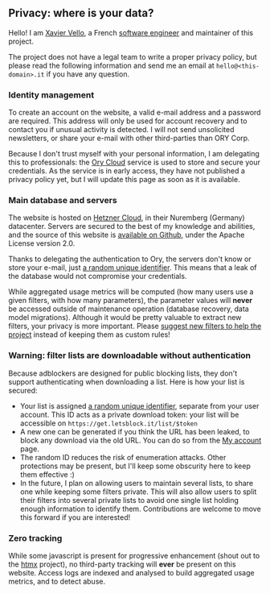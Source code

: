 ## Privacy: where is your data?

Hello! I am [Xavier Vello](https://github.com/xvello), a French
[software engineer](https://linkedin.com/in/xaviervello) and maintainer of this project.

The project does not have a legal team to write a proper privacy policy, but please read the following
information and send me an email at `hello@<this-domain>.it` if you have any question.

### Identity management

To create an account on the website, a valid e-mail address and a password are required.
This address will only be used for account recovery and to contact you if unusual activity is detected.
I will not send unsolicited newsletters, or share your e-mail with other third-parties than ORY Corp.

Because I don't trust myself with your personal information, I am delegating this to professionals: the
[Ory Cloud](https://ory.sh/docs) service is used to store and secure your credentials. As the service is in early
access, they have not published a privacy policy yet, but I will update this page as soon as it is available.

### Main database and servers

The website is hosted on [Hetzner Cloud](https://www.hetzner.com/cloud), in their Nuremberg (Germany) datacenter.
Servers are secured to the best of my knowledge and abilities, and the source of this website is
[available on Github](https://github.com/xvello/letsblockit), under the Apache License version 2.0.

Thanks to delegating the authentication to Ory, the servers don't know or store your e-mail, just
[a random unique identifier](https://en.wikipedia.org/wiki/Universally_unique_identifier). This means that
a leak of the database would not compromise your credentials.

While aggregated usage metrics will be computed (how many users use a given filters, with how many parameters),
the parameter values will **never** be accessed outside of maintenance operation (database recovery, data model
migrations). Although it would be pretty valuable to extract new filters, your privacy is more important. Please
[suggest new filters to help the project](https://github.com/xvello/letsblockit/issues) instead of keeping them
as custom rules!

### Warning: filter lists are downloadable without authentication

Because adblockers are designed for public blocking lists, they don't support authenticating when downloading a
list. Here is how your list is secured:

- Your list is assigned [a random unique identifier](https://en.wikipedia.org/wiki/Universally_unique_identifier),
separate from your user account. This ID acts as a private download token: your list will be accessible on
`https://get.letsblock.it/list/$token`
- A new one can be generated if you think the URL has been leaked, to block any download via the old URL.
You can do so from the [My account](/user/account) page.
- The random ID reduces the risk of enumeration attacks. Other protections may be present, but I'll keep
some obscurity here to keep them effective :)
- In the future, I plan on allowing users to maintain several lists, to share one while keeping some filters private.
This will also allow users to split their filters into several private lists to avoid one single list holding enough
information to identify them. Contributions are welcome to move this forward if you are interested!

### Zero tracking

While some javascript is present for progressive enhancement (shout out to the [htmx](https://htmx.org/) project),
no third-party tracking will **ever** be present on this website. Access logs are indexed and analysed to build
aggregated usage metrics, and to detect abuse.
